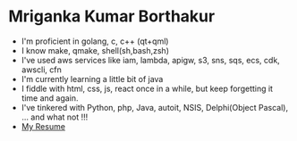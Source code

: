 # Mriganka Kumar Borthakur
- I'm proficient in golang, c, c++ (qt+qml)
- I know make, qmake, shell(sh,bash,zsh)
- I've used aws services like iam, lambda, apigw, s3, sns, sqs, ecs, cdk, awscli, cfn
- I'm currently learning a little bit of java
- I fiddle with html, css, js, react once in a while, but keep forgetting it time and again.
- I've tinkered with Python, php, Java, autoit, NSIS, Delphi(Object Pascal), ... and what not !!! 
- [My Resume](profiles/mriganka/resume.md)

<!---
- 👋 Hi, I’m Mriganka
- 👀 I’m interested in ...
- 🌱 I’m currently learning ...
- 💞️ I’m looking to collaborate on ...
- 📫 How to reach me ...

mkbblr/mkbblr is a ✨ special ✨ repository because its `README.md` (this file) appears on your GitHub profile.
You can click the Preview link to take a look at your changes.
--->
